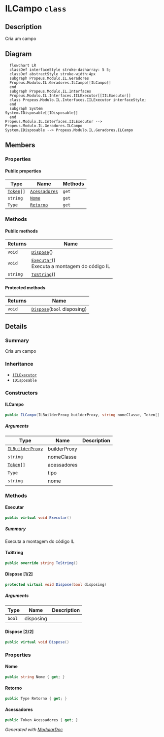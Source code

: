# ILCampo `class`

## Description
Cria um campo

## Diagram
```mermaid
  flowchart LR
  classDef interfaceStyle stroke-dasharray: 5 5;
  classDef abstractStyle stroke-width:4px
  subgraph Propeus.Modulo.IL.Geradores
  Propeus.Modulo.IL.Geradores.ILCampo[[ILCampo]]
  end
  subgraph Propeus.Modulo.IL.Interfaces
  Propeus.Modulo.IL.Interfaces.IILExecutor[[IILExecutor]]
  class Propeus.Modulo.IL.Interfaces.IILExecutor interfaceStyle;
  end
  subgraph System
System.IDisposable[[IDisposable]]
  end
Propeus.Modulo.IL.Interfaces.IILExecutor --> Propeus.Modulo.IL.Geradores.ILCampo
System.IDisposable --> Propeus.Modulo.IL.Geradores.ILCampo
```

## Members
### Properties
#### Public  properties
| Type | Name | Methods |
| --- | --- | --- |
| [`Token`](./propeusmoduloilenums-Token.md)`[]` | [`Acessadores`](#acessadores) | `get` |
| `string` | [`Nome`](#nome) | `get` |
| `Type` | [`Retorno`](#retorno) | `get` |

### Methods
#### Public  methods
| Returns | Name |
| --- | --- |
| `void` | [`Dispose`](#dispose-22)() |
| `void` | [`Executar`](#executar)()<br>Executa a montagem do código IL |
| `string` | [`ToString`](#tostring)() |

#### Protected  methods
| Returns | Name |
| --- | --- |
| `void` | [`Dispose`](#dispose-12)(`bool` disposing) |

## Details
### Summary
Cria um campo

### Inheritance
 - [
`IILExecutor`
](./propeusmoduloilinterfaces-IILExecutor.md)
 - `IDisposable`

### Constructors
#### ILCampo
```csharp
public ILCampo(ILBuilderProxy builderProxy, string nomeClasse, Token[] acessadores, Type tipo, string nome)
```
##### Arguments
| Type | Name | Description |
| --- | --- | --- |
| [`ILBuilderProxy`](./propeusmoduloilproxy-ILBuilderProxy.md) | builderProxy |   |
| `string` | nomeClasse |   |
| [`Token`](./propeusmoduloilenums-Token.md)`[]` | acessadores |   |
| `Type` | tipo |   |
| `string` | nome |   |

### Methods
#### Executar
```csharp
public virtual void Executar()
```
##### Summary
Executa a montagem do código IL

#### ToString
```csharp
public override string ToString()
```

#### Dispose [1/2]
```csharp
protected virtual void Dispose(bool disposing)
```
##### Arguments
| Type | Name | Description |
| --- | --- | --- |
| `bool` | disposing |   |

#### Dispose [2/2]
```csharp
public virtual void Dispose()
```

### Properties
#### Nome
```csharp
public string Nome { get; }
```

#### Retorno
```csharp
public Type Retorno { get; }
```

#### Acessadores
```csharp
public Token Acessadores { get; }
```

*Generated with* [*ModularDoc*](https://github.com/hailstorm75/ModularDoc)

